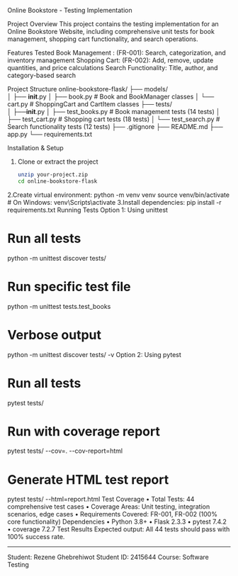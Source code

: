 Online Bookstore - Testing Implementation

Project Overview
This project contains the testing implementation for an Online Bookstore Website, including comprehensive unit tests for book management, shopping cart functionality, and search operations.

Features Tested
Book Management : (FR-001): Search, categorization, and inventory management
Shopping Cart:  (FR-002): Add, remove, update quantities, and price calculations
Search Functionality: Title, author, and category-based search














 Project Structure
online-bookstore-flask/
├── models/           
│                ├── __init__.py
│                 ├── book.py       # Book and BookManager classes
│                 └── cart.py        # ShoppingCart and CartItem classes
├── tests/           
│               ├──__init__.py
│              ├── test_books.py   # Book management tests (14 tests)
│              ├── test_cart.py       # Shopping cart tests (18 tests)
│               └── test_search.py  # Search functionality tests (12 tests)
├── .gitignore
├── README.md
├── app.py
└── requirements.txt






Installation & Setup
1. Clone or extract the project
   ```bash
   unzip your-project.zip
   cd online-bookstore-flask
2.Create virtual environment:
     python -m venv venv
    source venv/bin/activate  # On Windows: venv\Scripts\activate
3.Install dependencies:
     pip install -r requirements.txt
Running Tests
Option 1: Using unittest
# Run all tests
 python -m unittest discover tests/

# Run specific test file
python -m unittest tests.test_books

# Verbose output
python -m unittest discover tests/ -v
Option 2: Using pytest
# Run all tests
pytest tests/

# Run with coverage report
pytest tests/ --cov=. --cov-report=html

# Generate HTML test report
pytest tests/ --html=report.html
Test Coverage
•	Total Tests: 44 comprehensive test cases
•	Coverage Areas: Unit testing, integration scenarios, edge cases
•	Requirements Covered: FR-001, FR-002 (100% core functionality)
Dependencies
•	Python 3.8+
•	Flask 2.3.3
•	pytest 7.4.2
•	coverage 7.2.7
Test Results
Expected output: All 44 tests should pass with 100% success rate.
________________________________________
Student: Rezene Ghebrehiwot
Student ID: 2415644
Course: Software Testing 
